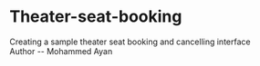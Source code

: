 # Theater-seat-booking
Creating a sample theater seat booking and cancelling interface
<br>
Author -- Mohammed Ayan
